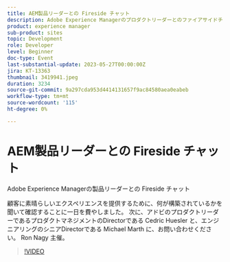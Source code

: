 ```yaml
---
title: AEM製品リーダーとの Fireside チャット
description: Adobe Experience Managerのプロダクトリーダーとのファイアサイドチャットお客様に素晴らしい体験を提供するために、何が構築されているかを聞いて確認することに一日を費やしました。 次に、アドビのプロダクトリーダーであるプロダクトマネジメントのDirectorである Cedric Huesler と、エンジニアリングのシニアDirectorである Michael Marth に、お問い合わせください。 Ron Nagy 主催。
product: experience manager
sub-product: sites
topic: Development
role: Developer
level: Beginner
doc-type: Event
last-substantial-update: 2023-05-27T00:00:00Z
jira: KT-13363
thumbnail: 3419941.jpeg
duration: 3234
source-git-commit: 9a297cda953d4414131657f9ac84580aea0eabeb
workflow-type: tm+mt
source-wordcount: '115'
ht-degree: 0%

---
```



# AEM製品リーダーとの Fireside チャット

Adobe Experience Managerの製品リーダーとの Fireside チャット

顧客に素晴らしいエクスペリエンスを提供するために、何が構築されているかを聞いて確認することに一日を費やしました。 次に、アドビのプロダクトリーダーであるプロダクトマネジメントのDirectorである Cedric Huesler と、エンジニアリングのシニアDirectorである Michael Marth に、お問い合わせください。 Ron Nagy 主催。

>[!VIDEO](https://video.tv.adobe.com/v/3419941/?learn=on)

